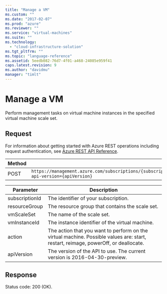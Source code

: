 ```yaml
---
title: "Manage a VM"
ms.custom: ""
ms.date: "2017-02-07"
ms.prod: "azure"
ms.reviewer: ""
ms.service: "virtual-machines"
ms.suite: ""
ms.technology: 
  - "cloud-infrastructure-solution"
ms.tgt_pltfrm: ""
ms.topic: "language-reference"
ms.assetid: 5eedb082-76d7-4f01-a468-24085e959f41
caps.latest.revision: 9
ms.author: "davidmu"
manager: "timlt"
---
```

# Manage a VM
Perform management tasks on virtual machine instances in the specified virtual machine scale set.    
    
## Request    

For information about getting started with Azure REST operations including request authentication, see [Azure REST API Reference](../../index.md).     
    
|Method|Request URI|    
|------------|-----------------|    
|POST|`https://management.azure.com/subscriptions/{subscriptionId}/resourceGroups/{resourceGroup}/providers/Microsoft.Compute/VirtualMachineScaleSets/{vmScaleSet}/virtualMachines/{vmInstanceId}/{action}?api-version={apiVersion}`|    
    
| Parameter | Description |
| --------- | ----------- |
| subscriptionId | The identifier of your subscription. |
| resourceGroup | The resource group that contains the scale set. |
| vmScaleSet | The name of the scale set. |
| vmInstanceId | The instance identifier of the virtual machine. |
| action | The action that you want to perform on the virtual machine. Possible values are: start, restart, reimage, powerOff, or deallocate. |
| apiVersion | The version of the API to use. The current version is 2016-04-30-preview. |       
    
## Response    

Status code: 200 (OK).